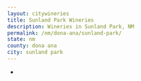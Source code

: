 ```yaml
---
layout: citywineries
title: Sunland Park Wineries
description: Wineries in Sunland Park, NM
permalink: /nm/dona-ana/sunland-park/
state: nm
county: dona ana
city: sunland park
---
```

-
